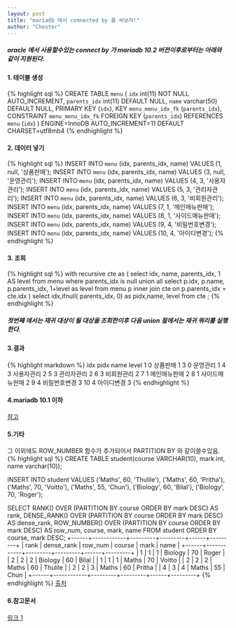 ```yaml
---
layout: post
title: "mariadb 에서 connected by 를 써보자!"
author: "Chester"
---
```


##### oracle 에서 사용할수있는 connect by 가 mariadb 10.2 버전이후로부터는 아래와 같이 지원된다.


#### 1. 테이블 생성
{% highlight sql %}
CREATE TABLE `menu` (
  `idx` int(11) NOT NULL AUTO_INCREMENT,
  `parents_idx` int(11) DEFAULT NULL,
  `name` varchar(50) DEFAULT NULL,
  PRIMARY KEY (`idx`),
  KEY `menu_menu_idx_fk` (`parents_idx`),
  CONSTRAINT `menu_menu_idx_fk` FOREIGN KEY (`parents_idx`) REFERENCES `menu` (`idx`)
) ENGINE=InnoDB AUTO_INCREMENT=11 DEFAULT CHARSET=utf8mb4
{% endhighlight %}

#### 2. 데이터 넣기
{% highlight sql %}
INSERT INTO `menu` (idx, parents_idx, name) VALUES (1, null, '상품판매');
INSERT INTO `menu` (idx, parents_idx, name) VALUES (3, null, '운영관리');
INSERT INTO `menu` (idx, parents_idx, name) VALUES (4, 3, '사용자관리');
INSERT INTO `menu` (idx, parents_idx, name) VALUES (5, 3, '관리자관리');
INSERT INTO `menu` (idx, parents_idx, name) VALUES (6, 3, '비회원관리');
INSERT INTO `menu` (idx, parents_idx, name) VALUES (7, 1, '메인매뉴판매');
INSERT INTO `menu` (idx, parents_idx, name) VALUES (8, 1, '사이드매뉴판매');
INSERT INTO `menu` (idx, parents_idx, name) VALUES (9, 4, '비밀번호변경');
INSERT INTO `menu` (idx, parents_idx, name) VALUES (10, 4, '아이디변경');
{% endhighlight %}
#### 3. 조회
{% highlight sql %}
with recursive cte  as
(
  select     idx,
  name,
  parents_idx,
  1 AS level
  from       menu
where parents_idx is null
  union all
  select     p.idx,
  p.name,
  p.parents_idx,
  1+level as level
  from       menu p
  inner join cte
  on p.parents_idx = cte.idx
)
select idx,ifnull( parents_idx, 0) as pidx,name, level from cte
;
{% endhighlight %}
##### 첫번째 에서는 재귀 대상이 될 대상을 조회한이후 다음 union 절에서는 재귀 쿼리를 실행한다.
#### 3.결과
{% highlight markdown %}
idx pidx name level
1	0	상품판매	1
3	0	운영관리	1
4	3	사용자관리	2
5	3	관리자관리	2
6	3	비회원관리	2
7	1	메인매뉴판매	2
8	1	사이드매뉴판매	2
9	4	비밀번호변경	3
10	4	아이디변경	3
{% endhighlight %}

#### 4.mariadb 10.1 이하
[참고](https://explainextended.com/2009/03/17/hierarchical-queries-in-mysql/)  
#### 5.기타
그 이외에도 ROW_NUMBER 함수가 추가되어서 PARTITION BY 와 같이쓸수있음.
{% highlight sql %}
CREATE TABLE student(course VARCHAR(10), mark int, name varchar(10));

INSERT INTO student VALUES 
  ('Maths', 60, 'Thulile'),
  ('Maths', 60, 'Pritha'),
  ('Maths', 70, 'Voitto'),
  ('Maths', 55, 'Chun'),
  ('Biology', 60, 'Bilal'),
   ('Biology', 70, 'Roger');

SELECT 
  RANK() OVER (PARTITION BY course ORDER BY mark DESC) AS rank, 
  DENSE_RANK() OVER (PARTITION BY course ORDER BY mark DESC) AS dense_rank, 
  ROW_NUMBER() OVER (PARTITION BY course ORDER BY mark DESC) AS row_num, 
  course, mark, name 
FROM student ORDER BY course, mark DESC;
+------+------------+---------+---------+------+---------+
| rank | dense_rank | row_num | course  | mark | name    |
+------+------------+---------+---------+------+---------+
|    1 |          1 |       1 | Biology |   70 | Roger   |
|    2 |          2 |       2 | Biology |   60 | Bilal   |
|    1 |          1 |       1 | Maths   |   70 | Voitto  |
|    2 |          2 |       2 | Maths   |   60 | Thulile |
|    2 |          2 |       3 | Maths   |   60 | Pritha  |
|    4 |          3 |       4 | Maths   |   55 | Chun    |
+------+------------+---------+---------+------+---------+
{% endhighlight %}
[출처](https://mariadb.com/kb/en/library/row_number/)
#### 6.참고문서
[링크 1](https://mariadb.com/resources/blog/connect-dead-long-live-cte-mariadb-server-102)
